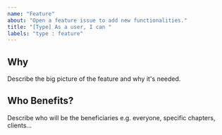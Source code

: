```yaml
---
name: "Feature"
about: "Open a feature issue to add new functionalities."
title: "[Type] As a user, I can "
labels: "type : feature"
---
```


## Why

Describe the big picture of the feature and why it's needed. 
 
## Who Benefits?

Describe who will be the beneficiaries e.g. everyone, specific chapters, clients...
